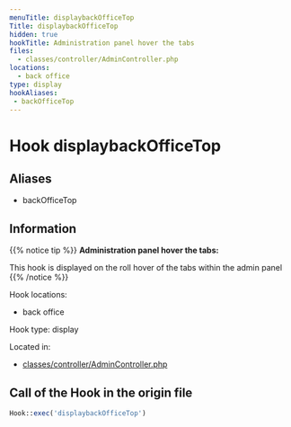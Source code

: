 ```yaml
---
menuTitle: displaybackOfficeTop
Title: displaybackOfficeTop
hidden: true
hookTitle: Administration panel hover the tabs
files:
  - classes/controller/AdminController.php
locations:
  - back office
type: display
hookAliases:
 - backOfficeTop
---
```


# Hook displaybackOfficeTop

## Aliases
 
 - backOfficeTop



## Information

{{% notice tip %}}
**Administration panel hover the tabs:** 

This hook is displayed on the roll hover of the tabs within the admin panel
{{% /notice %}}

Hook locations: 
  - back office

Hook type: display

Located in: 
  - [classes/controller/AdminController.php](https://github.com/PrestaShop/PrestaShop/blob/8.0.x/classes/controller/AdminController.php)

## Call of the Hook in the origin file

```php
Hook::exec('displaybackOfficeTop')
```
